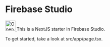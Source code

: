 # Firebase Studio
<a href="https://studio.firebase.google.com/import?url=https%3A%2F%2Fgithub.com%2Fanushkaps%2Fstudio.git">
  <picture>
    <source
      media="(prefers-color-scheme: dark)"
      srcset="https://cdn.firebasestudio.dev/btn/open_dark_32.svg">
    <source
      media="(prefers-color-scheme: light)"
      srcset="https://cdn.firebasestudio.dev/btn/open_light_32.svg">
    <img
      height="32"
      alt="Open in Firebase Studio"
      src="https://cdn.firebasestudio.dev/btn/open_blue_32.svg">
  </picture>
</a>
This is a NextJS starter in Firebase Studio.

To get started, take a look at src/app/page.tsx.
